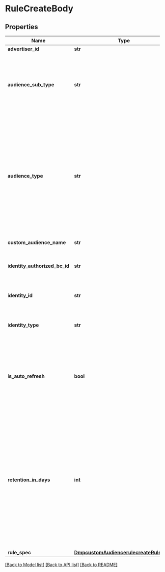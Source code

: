 # RuleCreateBody

## Properties
Name | Type | Description | Notes
------------ | ------------- | ------------- | -------------
**advertiser_id** | **str** | Advertiser ID. | [required] 
**audience_sub_type** | **str** | Audience sub type, indicating the type of ads that the audience can be used. Enum values: NORMAL: Audience for non-Reach &amp; Frequency ads. REACH_FREQUENCY: Audience for Reach &amp; Frequency ads. It can only be used in Reach &amp; Frequency ads. Default value: NORMAL. | [optional] 
**audience_type** | **str** | Audience type. Enum values: ENGAGEMENT: Engagement Audience (with asset type as ad groups). ENGAGEMENT_ORGANIC_VIDEO: Organic Engagement Audience (with asset type as public video). ENGAGEMENT_LIVE_VIDEO: Live Engagement Audience (with asset type as live video). APP: App Activity Audience. PIXEL: Website Traffic Audience. LEAD_GENERATION: Lead Generation Audience. BUSINESS_ACCOUNT: Business Account Audience. TIKTOK_SHOP: Shop Activity Audience. OFFLINE: Offline Activity Audience. | [required] 
**custom_audience_name** | **str** | Audience name. Length limit: 128 characters. | [required] 
**identity_authorized_bc_id** | **str** | Required when identity_type is BC_AUTH_TT. ID of the Business Center that a TikTok Account User in Business Center identity is associated with. | [optional] 
**identity_id** | **str** | Required when audience_type is ENGAGEMENT_LIVE_VIDEO or ENGAGEMENT_ORGANIC_VIDEO. Identity ID. | [optional] 
**identity_type** | **str** | Required when audience_type is ENGAGEMENT_LIVE_VIDEO or ENGAGEMENT_ORGANIC_VIDEO. Identity type. Enum values: TT_USER, BC_AUTH_TT | [optional] 
**is_auto_refresh** | **bool** | Whether to turn on the audience auto-refresh function. Supported values: true, false. Default value: true. If you enable this feature, your audience will automatically refresh to include the latest user data according to the lookback window you set. If you disable this feature, your audience will not automatically refresh. | [optional] 
**retention_in_days** | **int** | Number of days to retain the audience. Value range: 1-365. Note: If this field is passed, the expiration date will be the specified number of retention days from the date when the audience was created. Any operations to the audience CANNOT reset the expiration date. If this field is not passed, the expiration date will be 365 days from the last time the audience was applied to an active ad group or modified. Applying the audience to an active ad group or modifying the audience will reset the expiration date. To learn about the actions that will reset the expiration date, refer to the Help Center article Audience Expiration Policy. | [optional] 
**rule_spec** | [**DmpcustomAudiencerulecreateRuleSpec**](DmpcustomAudiencerulecreateRuleSpec.md) |  | [required] 

[[Back to Model list]](../README.md#documentation-for-models) [[Back to API list]](../README.md#documentation-for-api-endpoints) [[Back to README]](../README.md)


